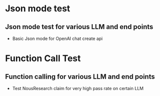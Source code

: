 # Json mode test


## Json mode test for various LLM and end points 

- Basic Json mode for OpenAI chat create api 


# Function Call Test

##  Function calling for various LLM and  end points 

- Test NousResearch claim for very high pass rate on certain LLM

